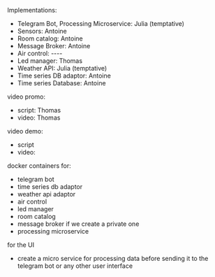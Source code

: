 Implementations:

-   Telegram Bot, Processing Microservice: Julia (temptative)
-   Sensors: Antoine
-   Room catalog: Antoine
-   Message Broker: Antoine
-   Air control: ----
-   Led manager: Thomas
-   Weather API: Julia (temptative)
-   Time series DB adaptor: Antoine
-   Time series Database: Antoine

video promo:

-   script: Thomas
-   video: Thomas

video demo:

-   script
-   video:

docker containers for:

-   telegram bot
-   time series db adaptor
-   weather api adaptor
-   air control
-   led manager
-   room catalog
-   message broker if we create a private one
-   processing microservice

for the UI

-   create a micro service for processing data before sending it to the telegram bot or any other user interface
